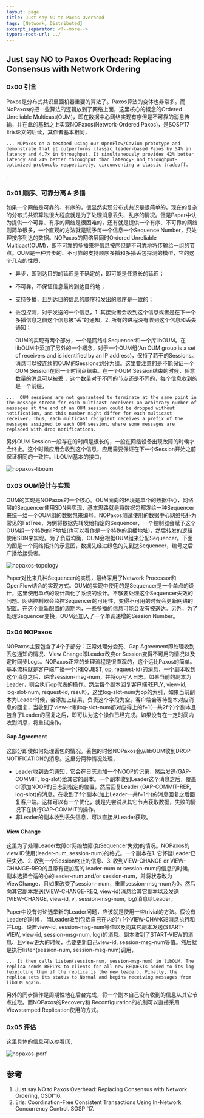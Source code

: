 ```yaml
---
layout: page
title: Just say NO to Paxos Overhead
tags: [Network, Distributed]
excerpt_separator: <!--more-->
typora-root-url: ../
---
```


## Just say NO to Paxos Overhead:  Replacing Consensus with Network Ordering

### 0x00 引言

 Paxos是分布式共识里面机器重要的算法了。Paxos算法的变体也非常多。而NoPaxos的把一些算法的逻辑放到了网络上面，这里核心的概念的Ordered Unreliable Multicast(OUM)，即在数据中心网络实现有序但是不可靠的消息传输，并在此的基础之上实现NOPaxos(Network-Ordered Paxos)，是SOSP‘17 Eris论文的后续，其作者基本相同，

```
... NOPaxos on a testbed using our OpenFlow/Cavium prototype and demonstrate that it outperforms classic leader-based Paxos by 54% in latency and 4.7× in throughput. It simultaneously provides 42% better latency and 24% better throughput than latency- and throughput-optimized protocols respectively, circumventing a classic tradeoff.
```

.

### 0x01 顺序、可靠分离 & 多播

  如果一个网络是可靠的、有序的，很显然实现分布式共识是很简单的。现在的复杂的分布式共识算法很大程度就是为了处理消息丢失、乱序的情况。但是Paper中认为提供一个可靠、有序的网络是很困难的，还有就是提供一个有序、不可靠的网络则简单很多，一个直观的方法就是赋予每一个信息一个Sequence Number，只处理按序到达的数据。NOPaxos的网络层同时Ordered Unreliable Multicast(OUM)，即不可靠的多播来将信息按序但是不可靠地将传输给一组的节点。OUM是一种异步的、不可靠的支持顺序多播和多播丢包探测的模型，它的这个几点的性质，

* 异步，即到达目的的延迟是不确定的，即可能是任意长的延迟；
* 不可靠，不保证信息最终到达目的地；
* 支持多播，且到达目的信息的顺序和发出的顺序是一致的；
* 丢包探测，对于发送的一个信息，1. 其接受者会收到这个信息或者是在下一个多播信息之前这个信息被“丢”的通知，2.  所有的进程没有收到这个信息和丢失通知；

  OUM的实现有两个部分，一个是网络中Sequencer和一个库libOUM。在libOUM中添加了另外的一个概念，对于一个OUM组(An OUM group is a set of receivers and is identified by an IP address)，保持了若干的Sessions。消息可以被连续的OUM的Sessions划分为组。这里要注意的是不能保证一个OUM Session在同一个时间点结束。在一个OUM Session结束的时候，任意数量的消息可以被丢 ，这个数量对于不同的节点还是不同的，每个信息收到的是一个前缀，

```
...  OUM sessions are not guaranteed to terminate at the same point in the message stream for each multicast receiver: an arbitrary number of messages at the end of an OUM session could be dropped without notification, and this number might differ for each multicast receiver. Thus, each multicast recipient receives a prefix of the messages assigned to each OUM session, where some messages are replaced with drop notifications.
```

另外OUM Session一般存在的时间是很长的，一般在网络设备出现故障的时候才会终止。这个时候应用会收到这个信息，应用需要保证在下一个Session开始之前保证相同的一致性。libOUM基本的接口，

![nopaxos-liboum](/assets/img/nopaxos-liboum.png)

### 0x03 OUM设计与实现

  OUM的实现是NOPaxos的一个核心。OUM面向的环境是单个的数据中心，网络层的Sequencer使用SDN来实现，基本思路就是将数据包都发给一种Sequencer来统一给一个OUM组的数据包来编号。NOPaxos测试使用的数据中心网络拓扑为常见的FatTree，为例将数据先转发给指定的Sequencer，一个控制器会赋予这个OUM组一个特殊的IP地址(也可以看作是一个特殊的组播地址)，然后转发的逻辑使用SDN来实现。为了负载均衡，OUM会根据OUM组来分配Sequencer。下面的图是一个网络拓扑的示意图，数据先经过绿色的先到达Sequencer，编号之后广播给接受者。

![nopaxos-topology](/assets/img/nopaxos-topology.png)

  Paper对比来几种Sequencer的实现，最终采用了Network Processor和OpenFlow结合的实现方式。OUM的实现中使用的是Sequencer是一个单点的设计，这里使用单点的设计简化了系统的设计。不够要处理这个Sequencer失效的问题。网络控制器会监控Sequencer的可用性，变得不可用的时候会更新网络的配置。在这个重新配置的周期内，一些多播的信息可能会没有被送达。另外，为了处理Sequencer变换，OUM还加入了一个单调递增的Session Number。

### 0x04 NOPaxos

  NOPaxos主要包含了4个子部分：正常处理分会死、Gap Agreement即处理收到丢包通知的情况、View Change即Leader改变or Session变得不可用的情况以及定时同步Logs。NOPaxos正常的处理流程是很直观的，这个远比Paxos的简单。基本流程就是客户端广播一个⟨REQUEST, op, request-id⟩的消息，一个副本收到这个消息之后，递增session-msg-num，并将op写入日志。如果当前的副本为Leader，则会执行op代表的操作。然后每个副本回复客户端REPLY, view-id, log-slot-num, request-id, result⟩，这里log-slot-num为op的索引，如果当前副本为Leader时候，会添加上结果，负责这个字段为空。客户端会等待副本对应消息的回复，当收到了view-id和log-slot-num都对应得上的f+1(一共2f个)个副本且包含了Leader的回复之后，即可认为这个操作已经完成。如果没有在一定时间内收到消息，将重试操作。

#### Gap Agreement

  这部分即使如何处理丢包的情况。丢包的时候NOPaxos会从libOUM收到DROP-NOTIFICATION的消息。这里分两种情况处理，

* Leader收到丢包通知，它会在日志添加一个NOOP的记录，然后发送⟨GAP-COMMIT, log-slot⟩给其它的副本。一个副本收到Leader这个消息之后，覆盖or添加NOOP的日志到指定的位置，然后回复Leader ⟨GAP-COMMIT-REP, log-slot⟩的消息。在收到了f个副本(加上Leader一共f+1个)的消息回复之后回复客户端。这样可以有一个优化，就是先尝试从其它节点获取数据，失败的情况下在执行GAP-COMMIT的操作。
* 非Leader的副本收到丢失信息，可以直接从Leader获取。

#### View Change

  这里为了处理Leader故障or网络故障(如Sequencer失效)的情况。NOPaxos的view ID使用⟨leader-num, session-num⟩的格式。一个副本在1. 它怀疑Leader已经失效、2. 收到一个Session终止的信息、3. 收到VIEW-CHANGE or VIEW-CHANGE-REQ的且带有更加高的 leader-num or session-num的信息的时候，副本选择合适的心的leader-num and/or session-num，并将状态改为ViewChange，且如果改变了session- num，重置session-msg-num为0。然后向其它副本发送⟨VIEW-CHANGE-REQ, view-id⟩消息给其它副本以及发送 ⟨VIEW-CHANGE, view-id, v′, session-msg-num, log⟩消息给Leader。

 Paper中没有讨论选举新的Leader问题，应该就是使用一些trivial的方法。假设有Leader的时候， 当Leader收到包括自己在内的f+1个VIEW-CHANGE消息执行和并Log、设置view-id, session-msg-num等值以及向其它副本发送⟨START-VIEW, view-id, session-msg-num, log⟩的消息。副本收到了START-VIEW的消息、且view更大的时候，也要更新自己view-id, session-msg-num等值。然后就是执行listen(session-num, session-msg-num)调用，

```
... It then calls listen(session-num, session-msg-num) in libOUM. The replica sends REPLYs to clients for all new REQUESTs added to its log (executing them if the replica is the new leader). Finally, the replica sets its status to Normal and begins receiving messages from libOUM again.
```

  另外的同步操作是周期性地在后台完成，将一个副本自己没有收到的信息从其它节点拉取。而NOPaxos的Recovery和 Reconfiguration的机制可以直接采用Viewstamped Replication使用的方式。

### 0x05 评估

  这里具体的信息可以参看[1],

![nopaxos-perf](/assets/img/nopaxos-perf.png)

## 参考

1. Just say NO to Paxos Overhead: Replacing Consensus with Network Ordering, OSDI'16.
2. Eris: Coordination-Free Consistent Transactions Using In-Network Concurrency Control. SOSP ’17.